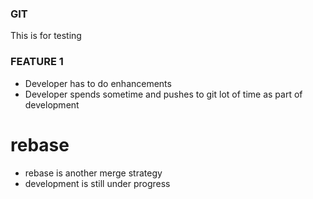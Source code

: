 ### GIT
This is for testing

### FEATURE 1
* Developer has to do enhancements
* Developer spends sometime and pushes to git lot of time as part of development

# rebase
* rebase is another merge strategy
* development is still under progress

